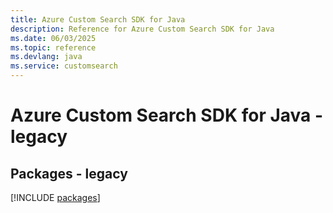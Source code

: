 ```yaml
---
title: Azure Custom Search SDK for Java
description: Reference for Azure Custom Search SDK for Java
ms.date: 06/03/2025
ms.topic: reference
ms.devlang: java
ms.service: customsearch
---
```

# Azure Custom Search SDK for Java - legacy
## Packages - legacy
[!INCLUDE [packages](custom-search-index.md)]